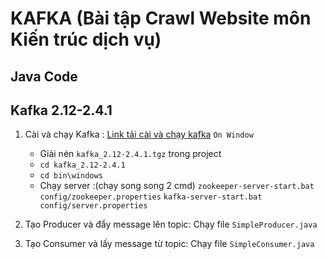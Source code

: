 # KAFKA (Bài tập Crawl Website môn Kiến trúc dịch vụ)

## Java Code

## Kafka 2.12-2.4.1

1. Cài và chạy Kafka :
   [Link tải cài và chạy kafka](https://kafka.apache.org/quickstart)
   `On Window` 
   + Giải nén `kafka_2.12-2.4.1.tgz` trong project
   + `cd kafka_2.12-2.4.1` 
   + `cd bin\windows` 
   + Chạy server :(chạy song song 2 cmd)
   `zookeeper-server-start.bat config/zookeeper.properties`
   `kafka-server-start.bat config/server.properties`

2. Tạo Producer và đẩy message lên topic:
   Chạy file `SimpleProducer.java`

3. Tạo Consumer và lấy message từ topic:
   Chạy file `SimpleConsumer.java`
